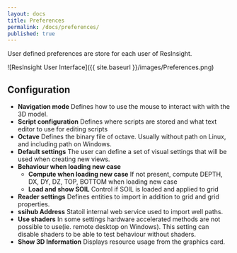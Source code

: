 ```yaml
---
layout: docs
title: Preferences
permalink: /docs/preferences/
published: true
---
```


User defined preferences are store for each user of ResInsight.

![ResInsight User Interface]({{ site.baseurl }}/images/Preferences.png)

## Configuration

- **Navigation mode** Defines how to use the mouse to interact with with the 3D model.
- **Script configuration** Defines where scripts are stored and what text editor to use for editing scripts
- **Octave** Defines the binary file of octave. Usually without path on Linux, and including path on Windows.
-  **Default settings** The user can define a set of visual settings that will be used when creating new views.
-  **Behaviour when loading new case**
    - **Compute when loading new case** If not present, compute DEPTH, DX, DY, DZ, TOP, BOTTOM when loading new case
    - **Load and show SOIL** Control if SOIL is loaded and applied to grid
-  **Reader settings** Defines entities to import in addition to grid and grid properties.
-  **ssihub Address** Statoil internal web service used to import well paths.
-  **Use shaders** In some settings hardware accelerated methods are not possible to use(ie. remote desktop on Windows). This setting can disable shaders to be able to test behaviour without shaders.
-  **Show 3D Information** Displays resource usage from the graphics card.

